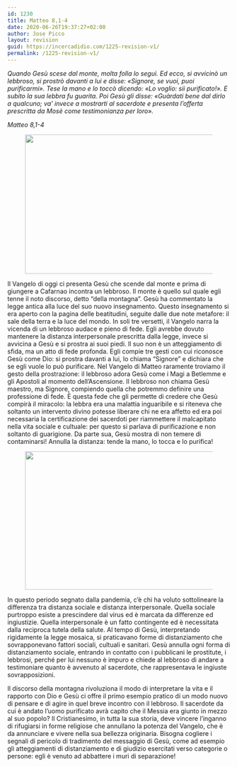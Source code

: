 ```yaml
---
id: 1230
title: Matteo 8,1-4
date: 2020-06-26T19:37:27+02:00
author: Jose Picco
layout: revision
guid: https://incercadidio.com/1225-revision-v1/
permalink: /1225-revision-v1/
---
```

_Quando Gesù scese dal monte, molta folla lo seguì. Ed ecco, si avvicinò un lebbroso, si prostrò davanti a lui e disse: «Signore, se vuoi, puoi purificarmi». Tese la mano e lo toccò dicendo: «Lo voglio: sii purificato!». E subito la sua lebbra fu guarita. Poi Gesù gli disse: «Guàrdati bene dal dirlo a qualcuno; va&#8217; invece a mostrarti al sacerdote e presenta l&#8217;offerta prescritta da Mosè come testimonianza per loro»._

<p class="has-text-align-right">
  <em>Matteo 8,1-4 </em>
</p><figure class="wp-block-image size-large is-resized">

<img src="https://incercadidio.com/wp-content/uploads/2020/06/4.jpg" alt="" class="wp-image-1227" width="511" height="315" srcset="https://incercadidio.com/wp-content/uploads/2020/06/4.jpg 383w, https://incercadidio.com/wp-content/uploads/2020/06/4-300x185.jpg 300w" sizes="(max-width: 511px) 100vw, 511px" /> </figure> 

Il Vangelo di oggi ci presenta Gesù che scende dal monte e prima di giungere a Cafarnao incontra un lebbroso. Il monte è quello sul quale egli tenne il noto discorso, detto &#8220;della montagna&#8221;. Gesù ha commentato la legge antica alla luce del suo nuovo insegnamento. Questo insegnamento si era aperto con la pagina delle beatitudini, seguite dalle due note metafore: il sale della terra e la luce del mondo. In soli tre versetti, il Vangelo narra la vicenda di un lebbroso audace e pieno di fede. Egli avrebbe dovuto mantenere la distanza interpersonale prescritta dalla legge, invece si avvicina a Gesù e si prostra ai suoi piedi. Il suo non è un atteggiamento di sfida, ma un atto di fede profonda. Egli compie tre gesti con cui riconosce Gesù come Dio: si prostra davanti a lui, lo chiama “Signore” e dichiara che se egli vuole lo può purificare. Nel Vangelo di Matteo raramente troviamo il gesto della prostrazione: il lebbroso adora Gesù come i Magi a Betlemme e gli Apostoli al momento dell’Ascensione. Il lebbroso non chiama Gesù maestro, ma Signore, compiendo quella che potremmo definire una professione di fede. È questa fede che gli permette di credere che Gesù compirà il miracolo: la lebbra era una malattia inguaribile e si riteneva che soltanto un intervento divino potesse liberare chi ne era affetto ed era poi necessaria la certificazione dei sacerdoti per riammettere il malcapitato nella vita sociale e cultuale: per questo si parlava di purificazione e non soltanto di guarigione. Da parte sua, Gesù mostra di non temere di contaminarsi! Annulla la distanza: tende la mano, lo tocca e lo purifica! <figure class="wp-block-image size-large is-resized">

<img src="https://incercadidio.com/wp-content/uploads/2020/06/3.jpg" alt="" class="wp-image-1229" width="508" height="313" srcset="https://incercadidio.com/wp-content/uploads/2020/06/3.jpg 383w, https://incercadidio.com/wp-content/uploads/2020/06/3-300x185.jpg 300w" sizes="(max-width: 508px) 100vw, 508px" /> </figure> 

In questo periodo segnato dalla pandemia, c’è chi ha voluto sottolineare la differenza tra distanza sociale e distanza interpersonale. Quella sociale purtroppo esiste a prescindere dal virus ed è marcata da differenze ed ingiustizie. Quella interpersonale è un fatto contingente ed è necessitata dalla reciproca tutela della salute. Al tempo di Gesù, interpretando rigidamente la legge mosaica, si praticavano forme di distanziamento che sovrapponevano fattori sociali, cultuali e sanitari. Gesù annulla ogni forma di distanziamento sociale, entrando in contatto con i pubblicani le prostitute, i lebbrosi, perché per lui nessuno è impuro e chiede al lebbroso di andare a testimoniare quanto è avvenuto al sacerdote, che rappresentava le ingiuste sovrapposizioni.

Il discorso della montagna rivoluziona il modo di interpretare la vita e il rapporto con Dio e Gesù ci offre il primo esempio pratico di un modo nuovo di pensare e di agire in quel breve incontro con il lebbroso. Il sacerdote da cui è andato l’uomo purificato avrà capito che il Messia era giunto in mezzo al suo popolo? Il Cristianesimo, in tutta la sua storia, deve vincere l’inganno di rifugiarsi in forme religiose che annullano la potenza del Vangelo, che è da annunciare e vivere nella sua bellezza originaria. Bisogna cogliere i segnali di pericolo di tradimento del messaggio di Gesù, come ad esempio gli atteggiamenti di distanziamento e di giudizio esercitati verso categorie o persone: egli è venuto ad abbattere i muri di separazione!